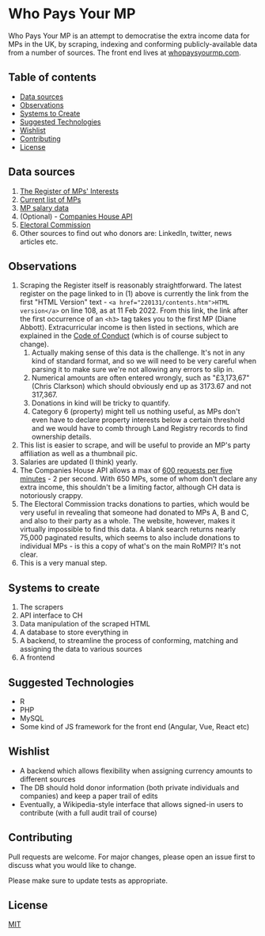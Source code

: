 # Who Pays Your MP
Who Pays Your MP is an attempt to democratise the extra income data for MPs in the UK, by scraping, indexing and conforming publicly-available data from a number of sources. The front end lives at [whopaysyourmp.com](https://whopaysyourmp.com).

## Table of contents
* [Data sources](#data-sources)
* [Observations](#observations)
* [Systems to Create](#systems-to-create)
* [Suggested Technologies](#suggested-technologies)
* [Wishlist](#wishlist)
* [Contributing](#contributing)
* [License](#license)

## Data sources
1. [The Register of MPs' Interests](https://publications.parliament.uk/pa/cm/cmregmem/contents2122.htm)
2. [Current list of MPs](https://members.parliament.uk/members/Commons)
3. [MP salary data](https://www.theipsa.org.uk/mp-costs/mps-pay-and-pensions/)
4. (Optional) - [Companies House API](https://developer.company-information.service.gov.uk/)
5. [Electoral Commission](http://search.electoralcommission.org.uk/?currentPage=0&rows=10&sort=AcceptedDate&order=desc&tab=1&et=pp&et=ppm&et=tp&et=perpar&et=rd&isIrishSourceYes=true&isIrishSourceNo=true&prePoll=false&postPoll=true&register=gb&register=ni&register=none&optCols=Register&optCols=CampaigningName&optCols=AccountingUnitsAsCentralParty&optCols=IsSponsorship&optCols=IsIrishSource&optCols=RegulatedDoneeType&optCols=CompanyRegistrationNumber&optCols=Postcode&optCols=NatureOfDonation&optCols=PurposeOfVisit&optCols=DonationAction&optCols=ReportedDate&optCols=IsReportedPrePoll&optCols=ReportingPeriodName&optCols=IsBequest&optCols=IsAggregation)
6. Other sources to find out who donors are: LinkedIn, twitter, news articles etc.

## Observations
1. Scraping the Register itself is reasonably straightforward. The latest register on the page linked to in (1) above is currently the link from the first "HTML Version" text - `<a href="220131/contents.htm">HTML version</a>` on line 108, as at 11 Feb 2022. From this link, the link after the first occurrence of an `<h3>` tag takes you to the first MP (Diane Abbott). Extracurricular income is then listed in sections, which are explained in the [Code of Conduct](https://publications.parliament.uk/pa/cm201719/cmcode/1882/188201.htm) (which is of course subject to change).
    1.  Actually making sense of this data is the challenge. It's not in any kind of standard format, and so we will need to be very careful when parsing it to make sure we're not allowing any errors to slip in.
    2.  Numerical amounts are often entered wrongly, such as "£3,173,67" (Chris Clarkson) which should obviously end up as 3173.67 and not 317,367.
    3.  Donations in kind will be tricky to quantify.
    4.  Category 6 (property) might tell us nothing useful, as MPs don't even have to declare property interests below a certain threshold and we would have to comb through Land Registry records to find ownership details.
2.  This list is easier to scrape, and will be useful to provide an MP's party affiliation as well as a thumbnail pic.
3.  Salaries are updated (I think) yearly.
4.  The Companies House API allows a max of [600 requests per five minutes](https://developer.company-information.service.gov.uk/developer-guidelines/) - 2 per second. With 650 MPs, some of whom don't declare any extra income, this shouldn't be a limiting factor, although CH data is notoriously crappy.
5.  The Electoral Commission tracks donations to parties, which would be very useful in revealing that someone had donated to MPs A, B and C, and also to their party as a whole. The website, however, makes it virtually impossible to find this data. A blank search returns nearly 75,000 paginated results, which seems to also include donations to individual MPs - is this a copy of what's on the main RoMPI? It's not clear.
6.  This is a very manual step.

## Systems to create
1. The scrapers
2. API interface to CH
3. Data manipulation of the scraped HTML
4. A database to store everything in
5. A backend, to streamline the process of conforming, matching and assigning the data to various sources
6. A frontend

## Suggested Technologies
* R 
* PHP
* MySQL
* Some kind of JS framework for the front end (Angular, Vue, React etc)

## Wishlist
* A backend which allows flexibility when assigning currency amounts to different sources
* The DB should hold donor information (both private individuals and companies) and keep a paper trail of edits
* Eventually, a Wikipedia-style interface that allows signed-in users to contribute (with a full audit trail of course)

## Contributing
Pull requests are welcome. For major changes, please open an issue first to discuss what you would like to change.

Please make sure to update tests as appropriate.

## License
[MIT](https://choosealicense.com/licenses/mit/)
